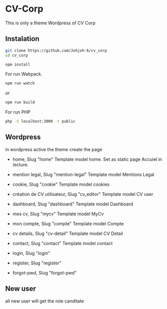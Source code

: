# CV-Corp
This is only a theme Wordpress of CV Corp

## Instalation
```bash
git clone https://github.com/Johjoh-6/cv_corp
cd cv_corp

npm install
```

For run Webpack. 
```bash
npm run watch
```
or
```bash
npm run build
```

For run PHP
```bash
php -S localhost:3000 -t public
```


## Wordpress
in wordpress active the theme
create
the page
- home, Slug "home" Template model home. Set as static page Accuiel in lecture.
- mention legal, Slug "mention-legal" Template model Mentions Legal
- cookie, Slug "cookie" Template model cookies
- création de CV utilisateur, Slug "cv_editor" Template model CV user
- dashboard, Slug "dashboard" Template model Dashboard
- mes cv, Slug "mycv" Template model MyCv
- mon compte, Slug "compte" Template model Compte
- cv details, Slug "cv-detail" Template model CV Detail
- contact, Slug "contact" Template model contact



- login, Slug "login"
- register, Slug "register"
- forgot-pwd, Slug "forgot-pwd"


## New user
all new user will get the role canditate